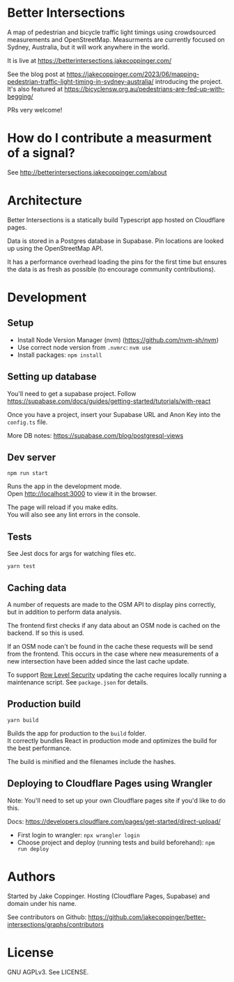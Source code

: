 # Better Intersections

A map of pedestrian and bicycle traffic light timings using crowdsourced measurements and OpenStreetMap. Measurments are currently focused on Sydney, Australia, but it will work anywhere in the world.

It is live at https://betterintersections.jakecoppinger.com/

See the blog post at https://jakecoppinger.com/2023/06/mapping-pedestrian-traffic-light-timing-in-sydney-australia/
introducing the project. It's also featured at https://bicyclensw.org.au/pedestrians-are-fed-up-with-begging/

PRs very welcome!

# How do I contribute a measurment of a signal?

See http://betterintersections.jakecoppinger.com/about

# Architecture

Better Intersections is a statically build Typescript app hosted on Cloudflare pages.

Data is stored in a Postgres database in Supabase. Pin locations are looked up using the
OpenStreetMap API.

It has a performance overhead loading the pins for the first time but ensures the data is as fresh
as possible (to encourage community contributions).

# Development

## Setup

- Install Node Version Manager (nvm) (https://github.com/nvm-sh/nvm)
- Use correct node version from `.nvmrc`: `nvm use`
- Install packages: `npm install`

## Setting up database

You'll need to get a supabase project. Follow
https://supabase.com/docs/guides/getting-started/tutorials/with-react

Once you have a project, insert your Supabase URL and Anon Key into the `config.ts` file.

More DB notes: https://supabase.com/blog/postgresql-views

## Dev server

`npm run start`

Runs the app in the development mode.<br />
Open [http://localhost:3000](http://localhost:3000) to view it in the browser.

The page will reload if you make edits.<br />
You will also see any lint errors in the console.

## Tests

See Jest docs for args for watching files etc.

`yarn test`

## Caching data

A number of requests are made to the OSM API to display pins correctly, but in addition to perform
data analysis.

The frontend first checks if any data about an OSM node is cached on the backend. If so this is used.

If an OSM node can't be found in the cache these requests will be send from the frontend. This
occurs in the case where new measurements of a new intersection have been added since the last cache
update.

To support [Row Level Security](https://supabase.com/docs/guides/database/postgres/row-level-security)
updating the cache requires locally running a maintenance script. See `package.json` for details.

## Production build

`yarn build`

Builds the app for production to the `build` folder.<br />
It correctly bundles React in production mode and optimizes the build for the best performance.

The build is minified and the filenames include the hashes.<br />

## Deploying to Cloudflare Pages using Wrangler

Note: You'll need to set up your own Cloudflare pages site if you'd like to do this.

Docs: https://developers.cloudflare.com/pages/get-started/direct-upload/

- First login to wrangler: `npx wrangler login`
- Choose project and deploy (running tests and build beforehand): `npm run deploy`

# Authors

Started by Jake Coppinger. Hosting (Cloudflare Pages, Supabase) and domain under his name.

See contributors on Github: https://github.com/jakecoppinger/better-intersections/graphs/contributors

# License

GNU AGPLv3. See LICENSE.
